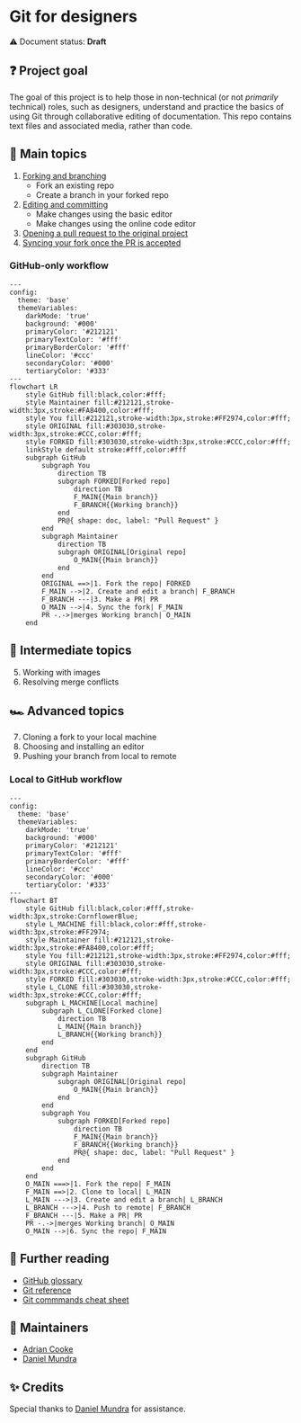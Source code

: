 # Git for designers

⚠️ Document status: **Draft**

## ❓ Project goal

The goal of this project is to help those in non-technical (or not *primarily* technical) roles, such as designers, understand and practice the basics of using Git through collaborative editing of documentation. This repo contains text files and associated media, rather than code.

## 🚙 Main topics

1. [Forking and branching](docs/1-fork-and-branch.md)
	- Fork an existing repo
	- Create a branch in your forked repo
2. [Editing and committing](docs/2-edit-and-commit.md)
	- Make changes using the basic editor
	- Make changes using the online code editor
3. [Opening a pull request to the original project](docs/3-open-pull-request.md)
4. [Syncing your fork once the PR is accepted](docs/4-sync-from-original.md)

### GitHub-only workflow

```mermaid
---
config:
  theme: 'base'
  themeVariables:
    darkMode: 'true'
    background: '#000'
    primaryColor: '#212121'
    primaryTextColor: '#fff'
    primaryBorderColor: '#fff'
    lineColor: '#ccc'
    secondaryColor: '#000'
    tertiaryColor: '#333'
---
flowchart LR
    style GitHub fill:black,color:#fff;
    style Maintainer fill:#212121,stroke-width:3px,stroke:#FA8400,color:#fff;
    style You fill:#212121,stroke-width:3px,stroke:#FF2974,color:#fff;
    style ORIGINAL fill:#303030,stroke-width:3px,stroke:#CCC,color:#fff;
    style FORKED fill:#303030,stroke-width:3px,stroke:#CCC,color:#fff;
    linkStyle default stroke:#fff,color:#fff
    subgraph GitHub
        subgraph You
            direction TB
            subgraph FORKED[Forked repo]
                direction TB
                F_MAIN{{Main branch}}
                F_BRANCH{{Working branch}}
            end
            PR@{ shape: doc, label: "Pull Request" }
        end
        subgraph Maintainer
            direction TB
            subgraph ORIGINAL[Original repo]
                O_MAIN{{Main branch}}
            end
        end
        ORIGINAL ==>|1. Fork the repo| FORKED
        F_MAIN -->|2. Create and edit a branch| F_BRANCH
        F_BRANCH ---|3. Make a PR| PR
        O_MAIN -->|4. Sync the fork| F_MAIN
        PR -.->|merges Working branch| O_MAIN
    end
```

## 🚗 Intermediate topics

5. Working with images
6. Resolving merge conflicts

## 🏎️ Advanced topics

7. Cloning a fork to your local machine
8. Choosing and installing an editor
9. Pushing your branch from local to remote

### Local to GitHub workflow

```mermaid
---
config:
  theme: 'base'
  themeVariables:
    darkMode: 'true'
    background: '#000'
    primaryColor: '#212121'
    primaryTextColor: '#fff'
    primaryBorderColor: '#fff'
    lineColor: '#ccc'
    secondaryColor: '#000'
    tertiaryColor: '#333'
---
flowchart BT
    style GitHub fill:black,color:#fff,stroke-width:3px,stroke:CornflowerBlue;
    style L_MACHINE fill:black,color:#fff,stroke-width:3px,stroke:#FF2974;
    style Maintainer fill:#212121,stroke-width:3px,stroke:#FA8400,color:#fff;
    style You fill:#212121,stroke-width:3px,stroke:#FF2974,color:#fff;
    style ORIGINAL fill:#303030,stroke-width:3px,stroke:#CCC,color:#fff;
    style FORKED fill:#303030,stroke-width:3px,stroke:#CCC,color:#fff;
    style L_CLONE fill:#303030,stroke-width:3px,stroke:#CCC,color:#fff;
    subgraph L_MACHINE[Local machine]
        subgraph L_CLONE[Forked clone]
            direction TB
            L_MAIN{{Main branch}}
            L_BRANCH{{Working branch}}
        end
    end
    subgraph GitHub
        direction TB
        subgraph Maintainer
            subgraph ORIGINAL[Original repo]
                O_MAIN{{Main branch}}
            end
        end
        subgraph You
            subgraph FORKED[Forked repo]
                direction TB
                F_MAIN{{Main branch}} 
                F_BRANCH{{Working branch}}
                PR@{ shape: doc, label: "Pull Request" }
            end
        end
    end
    O_MAIN ===>|1. Fork the repo| F_MAIN
    F_MAIN ==>|2. Clone to local| L_MAIN
    L_MAIN --->|3. Create and edit a branch| L_BRANCH
    L_BRANCH --->|4. Push to remote| F_BRANCH
    F_BRANCH ---|5. Make a PR| PR
    PR -.->|merges Working branch| O_MAIN
    O_MAIN -->|6. Sync the repo| F_MAIN
```

## 📖 Further reading

* [GitHub glossary](https://docs.github.com/en/get-started/learning-about-github/github-glossary)
* [Git reference](https://git-scm.com/docs)
* [Git commmands cheat sheet](https://git-scm.com/cheat-sheet)

## 🙋 Maintainers

* [Adrian Cooke](https://github.com/adriancooke)
* [Daniel Mundra](https://github.com/dmundra)

## ✨ Credits

Special thanks to [Daniel Mundra](https://github.com/dmundra) for assistance.
